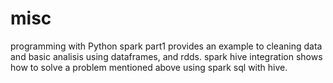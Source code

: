 # misc
programming with Python 
spark part1 provides an example to cleaning data and basic analisis using dataframes, and rdds.
spark hive integration shows how to solve a problem mentioned above using spark sql with hive.
